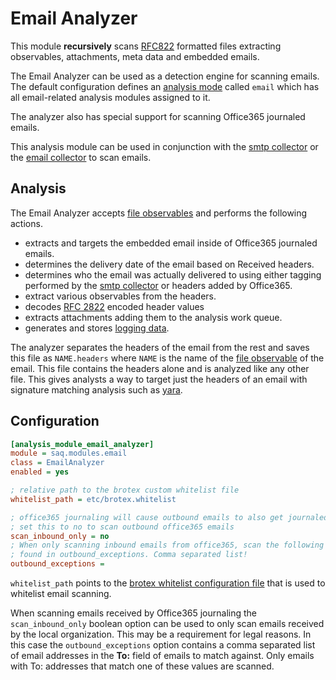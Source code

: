 # Email Analyzer

This module **recursively** scans [RFC822](https://tools.ietf.org/html/rfc822) formatted files extracting observables, attachments, meta data and embedded emails.

The Email Analyzer can be used as a detection engine for scanning emails. The default configuration defines an [analysis mode](../design/analysis_modes.md) called `email` which has all email-related analysis modules assigned to it.

The analyzer also has special support for scanning Office365 journaled emails.

This analysis module can be used in conjunction with the [smtp collector](../design/smtp_collector.md) or the [email collector](../design/email_collector.md) to scan emails.

## Analysis

The Email Analyzer accepts [file observables](link) and performs the following actions.

- extracts and targets the embedded email inside of Office365 journaled emails.
- determines the delivery date of the email based on Received headers.
- determines who the email was actually delivered to using either tagging performed by the [smtp collector](../design/smtp_collector.md) or headers added by Office365.
- extract various observables from the headers.
- decodes [RFC 2822](https://tools.ietf.org/html/rfc2822) encoded header values
- extracts attachments adding them to the analysis work queue.
- generates and stores [logging data](../design/email_logging.md).

The analyzer separates the headers of the email from the rest and saves this file as `NAME.headers` where `NAME` is the name of the [file observable](link) of the email. This file contains the headers alone and is analyzed like any other file. This gives analysts a way to target just the headers of an email with signature matching analysis such as [yara](../design/yara.md).

## Configuration

```ini
[analysis_module_email_analyzer]
module = saq.modules.email
class = EmailAnalyzer
enabled = yes

; relative path to the brotex custom whitelist file
whitelist_path = etc/brotex.whitelist

; office365 journaling will cause outbound emails to also get journaled
; set this to no to scan outbound office365 emails
scan_inbound_only = no
; When only scanning inbound emails from office365, scan the following outbound emails
; found in outbound_exceptions. Comma separated list!
outbound_exceptions =
```

`whitelist_path` points to the [brotex whitelist configuration file](../admin/brotex_whitelisting.md) that is used to whitelist email scanning.

When scanning emails received by Office365 journaling the `scan_inbound_only` boolean option can be used to only scan emails received by the local organization. This may be a requirement for legal reasons. In this case the `outbound_exceptions` option contains a comma separated list of email addresses in the **To:** field of emails to match against. Only emails with To: addresses that match one of these values are scanned.
